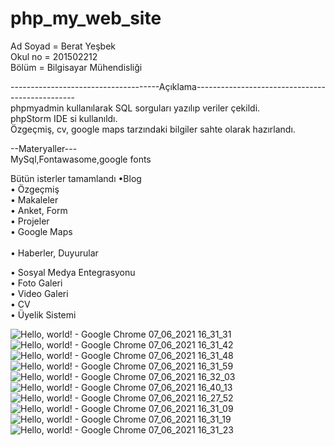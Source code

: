 # php_my_web_site

Ad Soyad = Berat Yeşbek 
 <br/>
Okul no = 201502212 
 <br/>
Bölüm = Bilgisayar Mühendisliği

-------------------------------------Açıklama------------------------------------------------
 <br/>
phpmyadmin kullanılarak SQL sorguları yazılıp veriler çekildi.
 <br/>
 phpStorm IDE si kullanıldı.
 <br/>
 Özgeçmiş, cv, google maps tarzındaki bilgiler sahte olarak hazırlandı.




--Materyaller---
 <br/>
MySql,Fontawasome,google fonts


Bütün isterler tamamlandı
 •Blog
  <br/>
•	Özgeçmiş
 <br/>
•	Makaleler
 <br/>
•	Anket, Form
 <br/>
•	Projeler
 <br/>
•	Google Maps
 <br/>
 <br/>
•	Haberler, Duyurular
 <br/>
 
•	Sosyal Medya Entegrasyonu
 <br/>
•	Foto Galeri
 <br/>
•	Video Galeri
 <br/>
•	CV
 <br/>
•	Üyelik Sistemi
 <br/>




![Hello, world! - Google Chrome 07_06_2021 16_31_31](https://user-images.githubusercontent.com/77804034/121026763-162a3080-c7af-11eb-9ea1-6d5026f43f1e.png)
![Hello, world! - Google Chrome 07_06_2021 16_31_42](https://user-images.githubusercontent.com/77804034/121026774-19252100-c7af-11eb-8ce4-a1d4f71847eb.png)
![Hello, world! - Google Chrome 07_06_2021 16_31_48](https://user-images.githubusercontent.com/77804034/121026813-1f1b0200-c7af-11eb-9d8e-c06844cb6d8b.png)
![Hello, world! - Google Chrome 07_06_2021 16_31_59](https://user-images.githubusercontent.com/77804034/121026880-2e9a4b00-c7af-11eb-8266-54c67b7748f7.png)
![Hello, world! - Google Chrome 07_06_2021 16_32_03](https://user-images.githubusercontent.com/77804034/121026921-3823b300-c7af-11eb-9fb9-8f786f4d1c3c.png)
![Hello, world! - Google Chrome 07_06_2021 16_40_13](https://user-images.githubusercontent.com/77804034/121026937-3b1ea380-c7af-11eb-8a71-f1426a929d45.png)
![Hello, world! - Google Chrome 07_06_2021 16_27_52](https://user-images.githubusercontent.com/77804034/121026947-3f4ac100-c7af-11eb-92f5-cc272e1f4a31.png)
![Hello, world! - Google Chrome 07_06_2021 16_31_09](https://user-images.githubusercontent.com/77804034/121026976-440f7500-c7af-11eb-9301-9737253673dd.png)
![Hello, world! - Google Chrome 07_06_2021 16_31_19](https://user-images.githubusercontent.com/77804034/121026994-496cbf80-c7af-11eb-97c2-49365fc99d44.png)
![Hello, world! - Google Chrome 07_06_2021 16_31_23](https://user-images.githubusercontent.com/77804034/121027025-51c4fa80-c7af-11eb-9182-71def2a85620.png)
